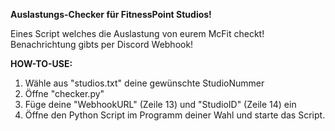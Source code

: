 **Auslastungs-Checker für FitnessPoint Studios!**

Eines Script welches die Auslastung von eurem McFit checkt! Benachrichtung gibts per Discord Webhook!


**HOW-TO-USE:**

1. Wähle aus "studios.txt" deine gewünschte StudioNummer
2. Öffne "checker.py"
3. Füge deine "WebhookURL" (Zeile 13) und "StudioID" (Zeile 14) ein
4. Öffne den Python Script im Programm deiner Wahl und starte das Script.
